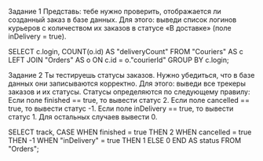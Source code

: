 
Задание 1
Представь: тебе нужно проверить, отображается ли созданный заказ в базе данных.
Для этого: выведи список логинов курьеров с количеством их заказов в статусе «В доставке» (поле inDelivery = true).

SELECT c.login,
    COUNT(o.id) AS "deliveryCount"
FROM "Couriers" AS c
    LEFT JOIN "Orders" AS o ON c.id = o."courierId"
GROUP BY c.login;


Задание 2
Ты тестируешь статусы заказов. Нужно убедиться, что в базе данных они записываются корректно.
Для этого: выведи все трекеры заказов и их статусы.
Статусы определяются по следующему правилу:
Если поле finished == true, то вывести статус 2.
Если поле canсelled == true, то вывести статус -1.
Если поле inDelivery == true, то вывести статус 1.
Для остальных случаев вывести 0.

SELECT track,
CASE
        WHEN finished = true THEN 2
        WHEN cancelled = true THEN -1
        WHEN "inDelivery" = true THEN 1
        ELSE 0
        END AS status
        FROM "Orders";

